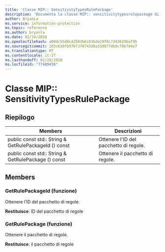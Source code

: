 ```yaml
---
title: 'Classe MIP:: SensitivityTypesRulePackage'
description: 'Documenta la classe MIP:: sensitivitytypesrulepackage di Microsoft Information Protection (MIP) SDK.'
author: BryanLa
ms.service: information-protection
ms.topic: reference
ms.author: bryanla
ms.date: 02/14/2020
ms.openlocfilehash: a00dc55d8c4250db6c83bde29f0c73436196af95
ms.sourcegitcommit: 2d3c638fb576f3f074330a33d077db0cf0e7d4e7
ms.translationtype: MT
ms.contentlocale: it-IT
ms.lasthandoff: 02/20/2020
ms.locfileid: "77489436"
---
```

# <a name="class-mipsensitivitytypesrulepackage"></a>Classe MIP:: SensitivityTypesRulePackage 
  
## <a name="summary"></a>Riepilogo
 Members                        | Descrizioni                                
--------------------------------|---------------------------------------------
public const std:: String & GetRulePackageId () const  |  Ottenere l'ID del pacchetto di regole.
public const std:: String & GetRulePackage () const  |  Ottenere il pacchetto di regole.
  
## <a name="members"></a>Members
  
### <a name="getrulepackageid-function"></a>GetRulePackageId (funzione)
Ottenere l'ID del pacchetto di regole.

  
**Restituisce**: ID del pacchetto di regole
  
### <a name="getrulepackage-function"></a>GetRulePackage (funzione)
Ottenere il pacchetto di regole.

  
**Restituisce**: il pacchetto di regole